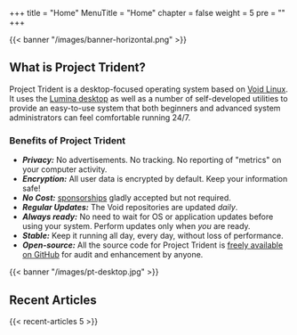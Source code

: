 +++
title = "Home"
MenuTitle = "Home"
chapter = false
weight = 5
pre = ""
+++

{{< banner "/images/banner-horizontal.png" >}}

## What is Project Trident?
Project Trident is a desktop-focused operating system based on [Void Linux](http://voidlinux.org). It uses the [Lumina desktop](http://lumina-desktop.org) as well as a  number of self-developed utilities to provide an easy-to-use system that both beginners and advanced system administrators can feel comfortable running 24/7.

### Benefits of Project Trident
* ***Privacy:*** No advertisements. No tracking. No reporting of "metrics" on your computer activity.
* ***Encryption:*** All user data is encrypted by default. Keep your information safe!
* ***No Cost:*** [sponsorships](/sponsors) gladly accepted but not required.
* ***Regular Updates:*** The Void repositories are updated *daily*.
* ***Always ready:*** No need to wait for OS or application updates before using your system. Perform updates only when *you* are ready.
* ***Stable:*** Keep it running all day, every day, without loss of performance.
* ***Open-source:*** All the source code for Project Trident is [freely available on GitHub](https://github.com/project-trident) for audit and enhancement by anyone.

{{< banner "/images/pt-desktop.jpg" >}}

## Recent Articles
{{< recent-articles 5 >}}
